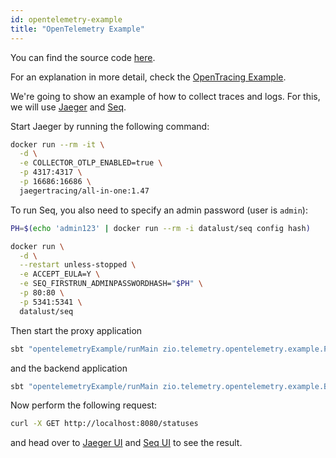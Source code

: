 ```yaml
---
id: opentelemetry-example
title: "OpenTelemetry Example"
---
```


You can find the source code [here](https://github.com/zio/zio-telemetry/tree/series/2.x/opentelemetry-example).

For an explanation in more detail, check the [OpenTracing Example](opentracing-example.md).

We're going to show an example of how to collect traces and logs. For this, we will use 
[Jaeger](https://www.jaegertracing.io/) and [Seq](https://datalust.co/seq).

Start Jaeger by running the following command:
```bash
docker run --rm -it \
  -d \
  -e COLLECTOR_OTLP_ENABLED=true \
  -p 4317:4317 \
  -p 16686:16686 \
  jaegertracing/all-in-one:1.47
```

To run Seq, you also need to specify an admin password (user is `admin`):
```bash
PH=$(echo 'admin123' | docker run --rm -i datalust/seq config hash)

docker run \
  -d \
  --restart unless-stopped \
  -e ACCEPT_EULA=Y \
  -e SEQ_FIRSTRUN_ADMINPASSWORDHASH="$PH" \
  -p 80:80 \
  -p 5341:5341 \
  datalust/seq
```

Then start the proxy application
```bash
sbt "opentelemetryExample/runMain zio.telemetry.opentelemetry.example.ProxyApp"
```
and the backend application

```bash
sbt "opentelemetryExample/runMain zio.telemetry.opentelemetry.example.BackendApp"
```
Now perform the following request:
```bash
curl -X GET http://localhost:8080/statuses
```
and head over to [Jaeger UI](http://localhost:16686/) and [Seq UI](http://localhost:80/) to see the result.
